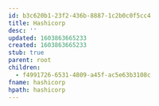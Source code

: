 ```yaml
---
id: b3c620b1-23f2-436b-8887-1c2b0c0f5cc4
title: Hashicorp
desc: ''
updated: 1603863665233
created: 1603863665233
stub: true
parent: root
children:
  - f4991726-6531-4809-a45f-ac5e63b3108c
fname: hashicorp
hpath: hashicorp
---
```



